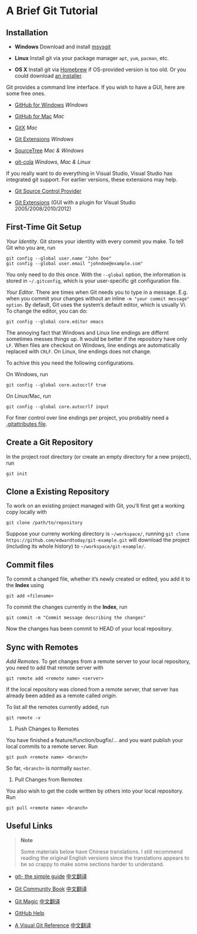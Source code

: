 A Brief Git Tutorial
====================

Installation
------------

-   **Windows** Download and install [msysgit](http://code.google.com/p/msysgit/downloads/list?can=3)

-   **Linux** Install git via your package manager `apt`, `yum`, `pacman`, etc.

-   **OS X** Install git via [Homebrew](http://brew.sh/) if OS-provided version is too old. Or you could download [an installer](http://code.google.com/p/git-osx-installer).

Git provides a command line interface. If you wish to have a GUI, here are some free ones.

-   [GitHub for Windows](http://windows.github.com/) *Windows*

-   [GitHub for Mac](http://mac.github.com/) *Mac*

-   [GitX](http://rowanj.github.io/gitx/) *Mac*

-   [Git Extensions](http://code.google.com/p/gitextensions/) *Windows*

-   [SourceTree](http://www.sourcetreeapp.com/) *Mac & Windows*

-   [git-cola](http://git-cola.github.com/) *Windows, Mac & Linux*

If you really want to do everything in Visual Studio, Visual Studio has integrated git support. For earlier versions, these extensions may help.

-   [Git Source Control Provider](http://gitscc.codeplex.com/)

-   [Git Extensions](https://code.google.com/p/gitextensions/) (GUI with a plugin for Visual Studio 2005/2008/2010/2012)

First-Time Git Setup
--------------------

*Your Identity*.
Git stores your identity with every commit you make. To tell Git who you are, run

~~~~ {.bash}
git config --global user.name "John Doe"
git config --global user.email "johndoe@example.com"
~~~~

You only need to do this once. With the `--global` option, the information is stored in `~/.gitconfig`, which is your user-specific git configuration file.

*Your Editor*.
There are times when Git needs you to type in a message. E.g. when you commit your changes without an inline `-m "your commit message" option`. By default, Git uses the system’s default editor, which is usually Vi. To change the editor, you can do:

~~~~ {.bash}
git config --global core.editor emacs
~~~~

The annoying fact that Windows and Linux line endings are differnt sometimes messes things up. It would be better if the repository have only `LF`. When files are checkout on Windows, line endings are automatically replaced with `CRLF`. On Linux, line endings does not change.

To achive this you need the following configurations.

On Windows, run

~~~~ {.bash}
git config --global core.autocrlf true
~~~~

On Linux/Mac, run

~~~~ {.bash}
git config --global core.autocrlf input
~~~~

For finer control over line endings per project, you probably need a [.gitattributes file](https://help.github.com/articles/dealing-with-line-endings#per-repository-settings).

Create a Git Repository
-----------------------

In the project root directory (or create an empty directory for a new project), run

~~~~ {.bash}
git init
~~~~

Clone a Existing Repository
---------------------------

To work on an existing project managed with Git, you’ll first get a working copy locally with

~~~~ {.bash}
git clone /path/to/repository
~~~~

Suppose your curreny working directory is `~/workspace/`, running `git clone https://github.com/edwardtoday/git-example.git` will download the project (including its whole history) to `~/workspace/git-example/`.

Commit files
------------

To commit a changed file, whether it’s newly created or edited, you add it to the **Index** using

~~~~ {.bash}
git add <filename>
~~~~

To commit the changes currently in the **Index**, run

~~~~ {.bash}
git commit -m "Commit message describing the changes"
~~~~

Now the changes has been commit to HEAD of your local repository.

Sync with Remotes
-----------------

*Add Remotes*.
To get changes from a remote server to your local repository, you need to add that remote server with

~~~~ {.bash}
git remote add <remote name> <server>
~~~~

If the local repository was cloned from a remote server, that server has already been added as a remote called *origin*.

To list all the remotes currently added, run

~~~~ {.bash}
git remote -v
~~~~

1.  Push Changes to Remotes

You have finished a feature/function/bugfix/… and you want publish your local commits to a remote server. Run

~~~~ {.bash}
git push <remote name> <branch>
~~~~

So far, `<branch>` is normally `master`.

1.  Pull Changes from Remotes

You also wish to get the code written by others into your local repository. Run

~~~~ {.bash}
git pull <remote name> <branch>
~~~~

Useful Links
------------

> **Note**
>
> Some materials below have Chinese translations. I still recommend reading the original English versions since the translations appears to be so crappy to make some sections harder to understand.

-   [git- the simple guide](http://rogerdudler.github.io/git-guide/) [中文翻译](http://rogerdudler.github.io/git-guide/index.zh.html)

-   [Git Community Book](http://git-scm.com/book) [中文翻译](http://git-scm.com/book/zh)

-   [Git Magic](http://www-cs-students.stanford.edu/~blynn/gitmagic/) [中文翻译](http://www-cs-students.stanford.edu/\~blynn/gitmagic/intl/zh_cn/)

-   [GitHub Help](https://help.github.com/)

-   [A Visual Git Reference](http://marklodato.github.io/visual-git-guide/index-en.html) [中文翻译](http://marklodato.github.io/visual-git-guide/index-zh-cn.html)


